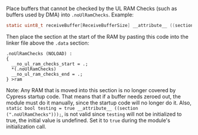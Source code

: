 Place buffers that cannot be checked by the UL RAM Checks (such as buffers used by DMA) into `.noUlRamChecks`. Example:
```c
static uint8_t receiveBuffer[ReceiveBufferSize] __attribute__ ((section (".noUlRamChecks")));
```

Then place the section at the start of the RAM by pasting this code into the linker file above the `.data` section:

```
.noUlRamChecks (NOLOAD) :
{
  __no_ul_ram_checks_start = .;
  *(.noUlRamChecks)
  __no_ul_ram_checks_end = .;
} >ram
```

Note: Any RAM that is moved into this section is no longer covered by Cypress startup code. That means that if a buffer needs zeroed out, the module must do it manually, since the startup code will no longer do it. Also, `static bool testing = true __attribute__ ((section (".noUlRamChecks")));`, is not valid since `testing` will not be initialized to true, the initial value is undefined. Set it to `true` during the module's initialization call.
